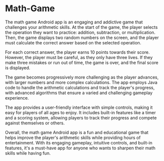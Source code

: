 # Math-Game

The math game Android app is an engaging and addictive game that challenges your arithmetic skills. At the start of the game, the player selects the operation they want to practice: addition, subtraction, or multiplication. Then, the game displays two random numbers on the screen, and the player must calculate the correct answer based on the selected operation.

For each correct answer, the player earns 10 points towards their score. However, the player must be careful, as they only have three lives. If they make three mistakes or run out of time, the game is over, and the final score is displayed.

The game becomes progressively more challenging as the player advances, with larger numbers and more complex calculations. The app employs Java code to handle the arithmetic calculations and track the player's progress, with advanced algorithms that ensure a varied and challenging gameplay experience.

The app provides a user-friendly interface with simple controls, making it easy for players of all ages to enjoy. It includes built-in features like a timer and a scoring system, allowing players to track their progress and compete against themselves or others.

Overall, the math game Android app is a fun and educational game that helps improve the player's arithmetic skills while providing hours of entertainment. With its engaging gameplay, intuitive controls, and built-in features, it's a must-have app for anyone who wants to sharpen their math skills while having fun.

